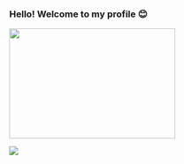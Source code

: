 ### Hello! Welcome to my profile 😊
<img src="https://i.giphy.com/media/v1.Y2lkPTc5MGI3NjExdGdiYnBtZ2Vka284d2ZzOXRrMTA4aWM1YW5kdWJ0eGwxZXJrenVtZyZlcD12MV9pbnRlcm5hbF9naWZfYnlfaWQmY3Q9Zw/EatwJZRUIv41G/giphy.gif" width="300" height="200" />

![](https://komarev.com/ghpvc/?username=xaylax&color=blueviolet&label=thanks+for+visiting!+😋)

